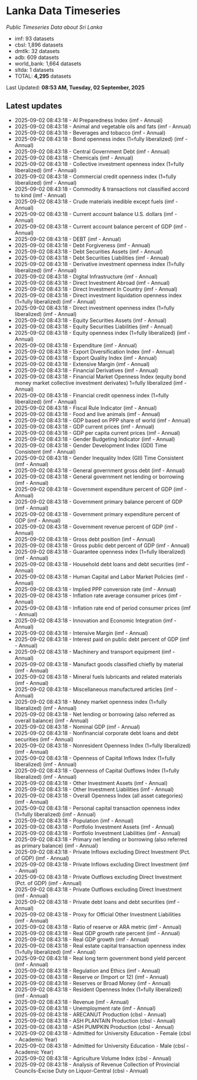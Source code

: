 # Lanka Data Timeseries
*Public Timeseries Data about Sri Lanka*

* imf: 93 datasets
* cbsl: 1,896 datasets
* dmtlk: 32 datasets
* adb: 609 datasets
* world_bank: 1,664 datasets
* sltda: 1 datasets
* TOTAL: **4,295** datasets

Last Updated: **08:53 AM, Tuesday, 02 September, 2025**

## Latest updates

* 2025-09-02 08:43:18 - AI Preparedness Index (imf - Annual)
* 2025-09-02 08:43:18 - Animal and vegetable oils and fats (imf - Annual)
* 2025-09-02 08:43:18 - Beverages and tobacco (imf - Annual)
* 2025-09-02 08:43:18 - Bond openness index (1=fully liberalized) (imf - Annual)
* 2025-09-02 08:43:18 - Central Government Debt (imf - Annual)
* 2025-09-02 08:43:18 - Chemicals (imf - Annual)
* 2025-09-02 08:43:18 - Collective investment openness index (1=fully liberalized) (imf - Annual)
* 2025-09-02 08:43:18 - Commercial credit openness index (1=fully liberalized) (imf - Annual)
* 2025-09-02 08:43:18 - Commodity & transactions not classified accord to kind (imf - Annual)
* 2025-09-02 08:43:18 - Crude materials inedible except fuels (imf - Annual)
* 2025-09-02 08:43:18 - Current account balance U.S. dollars (imf - Annual)
* 2025-09-02 08:43:18 - Current account balance percent of GDP (imf - Annual)
* 2025-09-02 08:43:18 - DEBT (imf - Annual)
* 2025-09-02 08:43:18 - Debt Forgiveness (imf - Annual)
* 2025-09-02 08:43:18 - Debt Securities Assets (imf - Annual)
* 2025-09-02 08:43:18 - Debt Securities Liabilities (imf - Annual)
* 2025-09-02 08:43:18 - Derivative investment openness index (1=fully liberalized) (imf - Annual)
* 2025-09-02 08:43:18 - Digital Infrastructure (imf - Annual)
* 2025-09-02 08:43:18 - Direct Investment Abroad (imf - Annual)
* 2025-09-02 08:43:18 - Direct Investment In Country (imf - Annual)
* 2025-09-02 08:43:18 - Direct investment liquidation openness index (1=fully liberalized) (imf - Annual)
* 2025-09-02 08:43:18 - Direct investment openness index (1=fully liberalized) (imf - Annual)
* 2025-09-02 08:43:18 - Equity Securities Assets (imf - Annual)
* 2025-09-02 08:43:18 - Equity Securities Liabilities (imf - Annual)
* 2025-09-02 08:43:18 - Equity openness index (1=fully liberalized) (imf - Annual)
* 2025-09-02 08:43:18 - Expenditure (imf - Annual)
* 2025-09-02 08:43:18 - Export Diversification Index (imf - Annual)
* 2025-09-02 08:43:18 - Export Quality Index (imf - Annual)
* 2025-09-02 08:43:18 - Extensive Margin (imf - Annual)
* 2025-09-02 08:43:18 - Financial Derivatives (imf - Annual)
* 2025-09-02 08:43:18 - Financial Market Openness Index (equity bond money market collective investment derivates) 1=fully liberalized (imf - Annual)
* 2025-09-02 08:43:18 - Financial credit openness index (1=fully liberalized) (imf - Annual)
* 2025-09-02 08:43:18 - Fiscal Rule Indicator (imf - Annual)
* 2025-09-02 08:43:18 - Food and live animals (imf - Annual)
* 2025-09-02 08:43:18 - GDP based on PPP share of world (imf - Annual)
* 2025-09-02 08:43:18 - GDP current prices (imf - Annual)
* 2025-09-02 08:43:18 - GDP per capita current prices (imf - Annual)
* 2025-09-02 08:43:18 - Gender Budgeting Indicator (imf - Annual)
* 2025-09-02 08:43:18 - Gender Development Index (GDI) Time Consistent (imf - Annual)
* 2025-09-02 08:43:18 - Gender Inequality Index (GII) Time Consistent (imf - Annual)
* 2025-09-02 08:43:18 - General government gross debt (imf - Annual)
* 2025-09-02 08:43:18 - General government net lending or borrowing (imf - Annual)
* 2025-09-02 08:43:18 - Government expenditure percent of GDP (imf - Annual)
* 2025-09-02 08:43:18 - Government primary balance percent of GDP (imf - Annual)
* 2025-09-02 08:43:18 - Government primary expenditure percent of GDP (imf - Annual)
* 2025-09-02 08:43:18 - Government revenue percent of GDP (imf - Annual)
* 2025-09-02 08:43:18 - Gross debt position (imf - Annual)
* 2025-09-02 08:43:18 - Gross public debt percent of GDP (imf - Annual)
* 2025-09-02 08:43:18 - Guarantee openness index (1=fully liberalized) (imf - Annual)
* 2025-09-02 08:43:18 - Household debt loans and debt securities (imf - Annual)
* 2025-09-02 08:43:18 - Human Capital and Labor Market Policies (imf - Annual)
* 2025-09-02 08:43:18 - Implied PPP conversion rate (imf - Annual)
* 2025-09-02 08:43:18 - Inflation rate average consumer prices (imf - Annual)
* 2025-09-02 08:43:18 - Inflation rate end of period consumer prices (imf - Annual)
* 2025-09-02 08:43:18 - Innovation and Economic Integration (imf - Annual)
* 2025-09-02 08:43:18 - Intensive Margin (imf - Annual)
* 2025-09-02 08:43:18 - Interest paid on public debt percent of GDP (imf - Annual)
* 2025-09-02 08:43:18 - Machinery and transport equipment (imf - Annual)
* 2025-09-02 08:43:18 - Manufact goods classified chiefly by material (imf - Annual)
* 2025-09-02 08:43:18 - Mineral fuels lubricants and related materials (imf - Annual)
* 2025-09-02 08:43:18 - Miscellaneous manufactured articles (imf - Annual)
* 2025-09-02 08:43:18 - Money market openness index (1=fully liberalized) (imf - Annual)
* 2025-09-02 08:43:18 - Net lending or borrowing (also referred as overall balance) (imf - Annual)
* 2025-09-02 08:43:18 - Nominal GDP (imf - Annual)
* 2025-09-02 08:43:18 - Nonfinancial corporate debt loans and debt securities (imf - Annual)
* 2025-09-02 08:43:18 - Nonresident Openness Index (1=fully liberalized) (imf - Annual)
* 2025-09-02 08:43:18 - Openness of Capital Inflows Index (1=fully liberalized) (imf - Annual)
* 2025-09-02 08:43:18 - Openness of Capital Outflows Index (1=fully liberalized) (imf - Annual)
* 2025-09-02 08:43:18 - Other Investment Assets (imf - Annual)
* 2025-09-02 08:43:18 - Other Investment Liabilities (imf - Annual)
* 2025-09-02 08:43:18 - Overall Openness Index (all asset categories) (imf - Annual)
* 2025-09-02 08:43:18 - Personal capital transaction openness index (1=fully liberalized) (imf - Annual)
* 2025-09-02 08:43:18 - Population (imf - Annual)
* 2025-09-02 08:43:18 - Portfolio Investment Assets (imf - Annual)
* 2025-09-02 08:43:18 - Portfolio Investment Liabilities (imf - Annual)
* 2025-09-02 08:43:18 - Primary net lending or borrowing (also referred as primary balance) (imf - Annual)
* 2025-09-02 08:43:18 - Private Inflows excluding Direct Investment (Pct. of GDP) (imf - Annual)
* 2025-09-02 08:43:18 - Private Inflows excluding Direct Investment (imf - Annual)
* 2025-09-02 08:43:18 - Private Outflows excluding Direct Investment (Pct. of GDP) (imf - Annual)
* 2025-09-02 08:43:18 - Private Outflows excluding Direct Investment (imf - Annual)
* 2025-09-02 08:43:18 - Private debt loans and debt securities (imf - Annual)
* 2025-09-02 08:43:18 - Proxy for Official Other Investment Liabilities (imf - Annual)
* 2025-09-02 08:43:18 - Ratio of reserve or ARA metric (imf - Annual)
* 2025-09-02 08:43:18 - Real GDP growth rate percent (imf - Annual)
* 2025-09-02 08:43:18 - Real GDP growth (imf - Annual)
* 2025-09-02 08:43:18 - Real estate capital transaction openness index (1=fully liberalized) (imf - Annual)
* 2025-09-02 08:43:18 - Real long term government bond yield percent (imf - Annual)
* 2025-09-02 08:43:18 - Regulation and Ethics (imf - Annual)
* 2025-09-02 08:43:18 - Reserve or (Import or 12) (imf - Annual)
* 2025-09-02 08:43:18 - Reserves or Broad Money (imf - Annual)
* 2025-09-02 08:43:18 - Resident Openness Index (1=fully liberalized) (imf - Annual)
* 2025-09-02 08:43:18 - Revenue (imf - Annual)
* 2025-09-02 08:43:18 - Unemployment rate (imf - Annual)
* 2025-09-02 08:43:18 - ARECANUT Production (cbsl - Annual)
* 2025-09-02 08:43:18 - ASH PLANTAIN Production (cbsl - Annual)
* 2025-09-02 08:43:18 - ASH PUMPKIN Production (cbsl - Annual)
* 2025-09-02 08:43:18 - Admitted for University Education - Female (cbsl - Academic Year)
* 2025-09-02 08:43:18 - Admitted for University Education - Male (cbsl - Academic Year)
* 2025-09-02 08:43:18 - Agriculture Volume Index (cbsl - Annual)
* 2025-09-02 08:43:18 - Analysis of Revenue Collection of Provincial Councils-Excise Duty on Liquor-Central (cbsl - Annual)